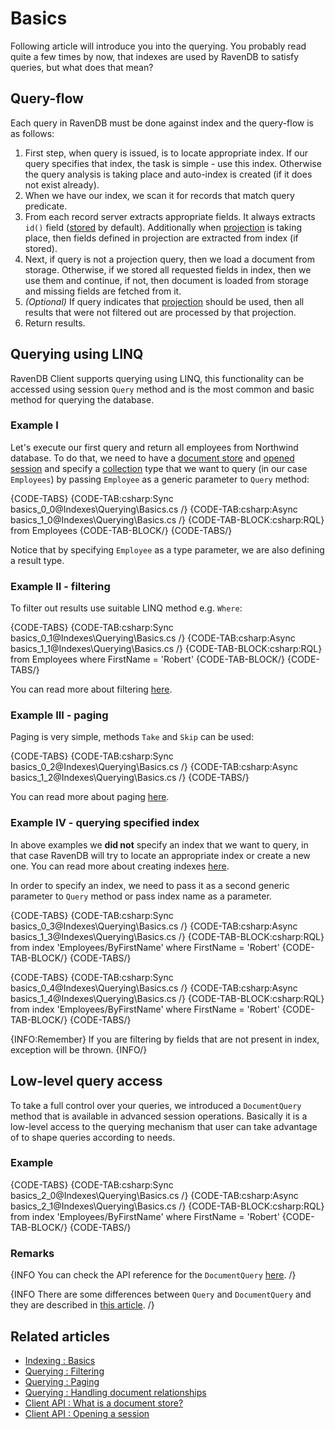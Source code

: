 ﻿# Basics

Following article will introduce you into the querying. You probably read quite a few times by now, that indexes are used by RavenDB to satisfy queries, but what does that mean?

## Query-flow

Each query in RavenDB must be done against index and the query-flow is as follows:

1. First step, when query is issued, is to locate appropriate index. If our query specifies that index, the task is simple - use this index. Otherwise the query analysis is taking place and auto-index is created (if it does not exist already).
2. When we have our index, we scan it for records that match query predicate.
3. From each record server extracts appropriate fields. It always extracts `id()` field ([stored](../../indexes/storing-data-in-index) by default). Additionally when [projection](../../indexes/querying/projections) is taking place, then fields defined in projection are extracted from index (if stored).
4. Next, if query is not a projection query, then we load a document from storage. Otherwise, if we stored all requested fields in index, then we use them and continue, if not, then document is loaded from storage and missing fields are fetched from it.
5. _(Optional)_ If query indicates that [projection](../../indexes/querying/projections) should be used, then all results that were not filtered out are processed by that projection.
6. Return results.

## Querying using LINQ

RavenDB Client supports querying using LINQ, this functionality can be accessed using session `Query` method and is the most common and basic method for querying the database.

### Example I

Let's execute our first query and return all employees from Northwind database. To do that, we need to have a [document store](../../client-api/what-is-a-document-store) and [opened session](../../client-api/session/opening-a-session) and specify a [collection](../../client-api/faq/what-is-a-collection) type that we want to query (in our case `Employees`) by passing `Employee` as a generic parameter to `Query` method:

{CODE-TABS}
{CODE-TAB:csharp:Sync basics_0_0@Indexes\Querying\Basics.cs /}
{CODE-TAB:csharp:Async basics_1_0@Indexes\Querying\Basics.cs /}
{CODE-TAB-BLOCK:csharp:RQL}
from Employees
{CODE-TAB-BLOCK/}
{CODE-TABS/}

Notice that by specifying `Employee` as a type parameter, we are also defining a result type.

### Example II - filtering

To filter out results use suitable LINQ method e.g. `Where`:

{CODE-TABS}
{CODE-TAB:csharp:Sync basics_0_1@Indexes\Querying\Basics.cs /}
{CODE-TAB:csharp:Async basics_1_1@Indexes\Querying\Basics.cs /}
{CODE-TAB-BLOCK:csharp:RQL}
from Employees
where FirstName = 'Robert'
{CODE-TAB-BLOCK/}
{CODE-TABS/}

You can read more about filtering [here](../../indexes/querying/filtering).

### Example III - paging

Paging is very simple, methods `Take` and `Skip` can be used:

{CODE-TABS}
{CODE-TAB:csharp:Sync basics_0_2@Indexes\Querying\Basics.cs /}
{CODE-TAB:csharp:Async basics_1_2@Indexes\Querying\Basics.cs /}
{CODE-TABS/}

You can read more about paging [here](../../indexes/querying/paging).

### Example IV - querying specified index

In above examples we **did not** specify an index that we want to query, in that case RavenDB will try to locate an appropriate index or create a new one. You can read more about creating indexes [here](../../indexes/creating-and-deploying).

In order to specify an index, we need to pass it as a second generic parameter to `Query` method or pass index name as a parameter.

{CODE-TABS}
{CODE-TAB:csharp:Sync basics_0_3@Indexes\Querying\Basics.cs /}
{CODE-TAB:csharp:Async basics_1_3@Indexes\Querying\Basics.cs /}
{CODE-TAB-BLOCK:csharp:RQL}
from index 'Employees/ByFirstName' 
where FirstName = 'Robert'
{CODE-TAB-BLOCK/}
{CODE-TABS/}

{CODE-TABS}
{CODE-TAB:csharp:Sync basics_0_4@Indexes\Querying\Basics.cs /}
{CODE-TAB:csharp:Async basics_1_4@Indexes\Querying\Basics.cs /}
{CODE-TAB-BLOCK:csharp:RQL}
from index 'Employees/ByFirstName' 
where FirstName = 'Robert'
{CODE-TAB-BLOCK/}
{CODE-TABS/}

{INFO:Remember}
If you are filtering by fields that are not present in index, exception will be thrown.
{INFO/}

## Low-level query access

To take a full control over your queries, we introduced a `DocumentQuery` method that is available in advanced session operations. Basically it is a low-level access to the querying mechanism that user can take advantage of to shape queries according to needs.

### Example

{CODE-TABS}
{CODE-TAB:csharp:Sync basics_2_0@Indexes\Querying\Basics.cs /}
{CODE-TAB:csharp:Async basics_2_1@Indexes\Querying\Basics.cs /}
{CODE-TAB-BLOCK:csharp:RQL}
from index 'Employees/ByFirstName' 
where FirstName = 'Robert'
{CODE-TAB-BLOCK/}
{CODE-TABS/}

### Remarks

{INFO You can check the API reference for the `DocumentQuery` [here](../../client-api/session/querying/lucene/how-to-use-lucene-in-queries). /}

{INFO There are some differences between `Query` and `DocumentQuery` and they are described in [this article](../../indexes/querying/query-vs-document-query). /}

## Related articles

- [Indexing : Basics](../../indexes/indexing-basics)
- [Querying : Filtering](../../indexes/querying/filtering)
- [Querying : Paging](../../indexes/querying/paging)
- [Querying : Handling document relationships](../../indexes/querying/handling-document-relationships)
- [Client API : What is a document store?](../../client-api/what-is-a-document-store)
- [Client API : Opening a session](../../client-api/session/opening-a-session)
